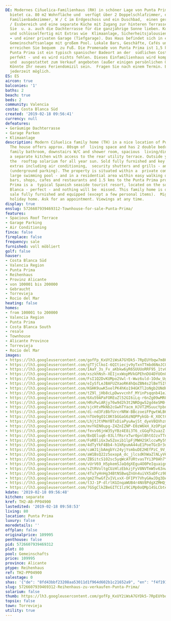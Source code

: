 ```yaml
---
DE: Modernes Ciñuelica-Familienhaus (RH) in schöner Lage von Punta Prima. Das Haus
  bietet ca. 80 m2 Wohnfläche und  verfügt über 2 Doppelschlafzimmer, ein komplettes
  Familienbadezimmer, W / C im Erdgeschoss und ein Duschbad,  einen geräumigen Wohn-
  / Essbereich und eine separate Küche mit Zugang zur hinteren Terrasse. Draußen werden
  Sie  u. a. auch die Dachterrasse für die ganzjährige Sonne lieben. Komplett möbliert
  und schlüsselfertig mit Extras wie  Klimaanlage, Sicherheitsjalousien und Gittern
  - und einer privaten Garage (Tiefgarage). Das Haus befindet sich in einer  privaten
  Gemeinschaftsanlage mit großem Pool. Lokale Bars, Geschäfte, Cafés und Restaurants
  erreichen Sie bequem  zu Fuß. Die Promenade von Punta Prima ist 1,5 km entfernt.
  Punta Prima ist ein typisch spanischer Badeort an der  südlichen Costa Blanca -
  perfekt - und es wird nichts fehlen. Dieses Einfamilienhaus wird komplett möbliert
  und  ausgestattet zum Verkauf angeboten (außer einigen persönlichen Gegenständen).
  Könnte Ihr neues Feriendomizil sein.  Fragen Sie nach einem Termin. Besichtigungen
  jederzeit möglich.
ES: ES
aircon: true
balconies: '1'
baths: 2
beach: true
beds: 2
community: Valencia
costa: Costa Blanca Süd
created: '2019-02-18 09:56:41'
currency: null
defeatures:
- Geräumige Dachterrasse
- Garage Parken
- Klimaanlage
description: Modern Ciñuelica family home (TH) in a nice location of Punta Prima.
  The house offers approx. 80sqm of  living space and has 2 double bedrooms, full
  family bathroom, downstairs W/C and shower room, spacious  living/dining area and
  a separate kitchen with access to the rear utility terrace. Outside you will love
  the  rooftop solarium for all year sun. Sold fully furnished and key ready with
  extras including air conditioning,  security shutters and grills - and private garage
  (underground parking). The property is situated within a  private community with
  large swimming pool - and in a residential area within easy walking distance to  local
  bars, shops, cafes and restaurants and 1.5 kms to the Punta Prima promenade. Punta
  Prima is a  typical Spanish seaside tourist resort, located on the southern Costa
  Blanca - perfect - and nothing will be  missed. This family home is offered for
  sale fully furnished and equipped (except a few personal items).  Might be your
  holiday home. Ask for an appointment. Viewings at any time.
display: true
enslug: 5726607939469312-Townhouse-for-sale-Punta-Prima/
features:
- Spacious Roof Terrace
- Garage Parking
- Air Conditioning
finca: false
fireplace: false
frequency: sale
furnished: voll möbliert
golf: false
hauser:
- Costa Blanca Süd
- Valencia Region
- Punta Prima
- Reihenhaus
- Provinz Alicante
- von 100001 bis 200000
- Gebraucht
- Torrevieja
- Rocio del Mar
heating: false
homes:
- from 100001 to 200000
- Valencia Region
- Punta Prima
- Costa Blanca South
- resale
- Townhouse
- Alicante Province
- Torrevieja
- Rocio del Mar
images:
- https://lh3.googleusercontent.com/gofFp_KxUY2iWsA7GYDk5-7RpEUYbqw7m8H-_hnqEQ9P4UfWu5F0GxfySjwxN3ceSRmFEOdP4hVOHc7fhWbP=w640-rj-e30-l100
- https://lh3.googleusercontent.com/gTTjClkoI-6QItiecjv9yTxnTTmbd6NoJCQ-m92DMXlJwJnPwyvsp_64vxVkApCluvUhEqDDLHVH5DgbkIS4OA=w640-rj-e30-l100
- https://lh3.googleusercontent.com/IAaY_3s_Fv_aKbkw6yR6SUUUoRRF95_1tvOZTOd_WzNQnWVIu50qV7FlrTFcGSLlhwHCe66QNesUl4Hg2ngL=w640-rj-e30-l100
- https://lh3.googleusercontent.com/xszkhNsh-XEIjxxWopMVkGPEhnDU4DYUOnU90y624eVjBvRsVFn9hB9NauDKY-1WqQa6dZ1rft2D0Bc8EGnw=w640-rj-e30-l100
- https://lh3.googleusercontent.com/FsI1Q2DvKUMpo2Vwl-t-Wwz6uld-1Odw_UgS9LhTkXWNoeul6QFF_s7ulVSrqwbcR7VybiXw7s1szNlu984l=w640-rj-e30-l100
- https://lh3.googleusercontent.com/eIySfLeJBAFUZXaoRK4hQoZBN4s2lBeTSI9RY7O1QsbJHZ12hIGHLCzcjp7Q3z4gnvUEeFJ614VkjDxThESD=w640-rj-e30-l100
- https://lh3.googleusercontent.com/KGHK9uwK5xelPK4hKo194GKTl2oNgb2UNdHE_BtZh7LFGJvG6PWvdfDnoRA05_WA3GR6pS4653CKrG-O8Emi=w640-rj-e30-l100
- https://lh3.googleusercontent.com/tZ9l_jHb8cLpDwvvcnhf_MYinPsqqnb41eJuN9RyS7lPR8aeGzx_YLhRxrUrR0p0dB_GSMH6HWy0yxFmfWH_=w640-rj-e30-l100
- https://lh3.googleusercontent.com/6Xu59APaFOREuZl52GI6iLq-r6nZg09wMR88NmsipJ2HSsrmgYKGE9RArWKD_cG3T4ZvmdXiw_KD8XypgYM=w640-rj-e30-l100
- https://lh3.googleusercontent.com/HRsPwiARjy76w9d2h3t2NRDgw52gd4eSM0-1pBv4dbP4I7Kr3-3puix2-jPV4_1I1hjW25kgxCAfoZALuPyuoA=w640-rj-e30-l100
- https://lh3.googleusercontent.com/sjcHtvMkNb2cGwhTYacm_HJVT2MSuucYpbnYyDyEifl5VjTgVqQ5TxJpQsf2WiNSFhNI8AUtvpns97tVwy2pEQ=w640-rj-e30-l100
- https://lh3.googleusercontent.com/di-nd3FzBbfUrcrNRW-BBczoeiFPgwtWLB6F6HwsE7Et4EUoXOfxgbAWwei2c-uPuK2oWxokHNfaX2MWoO1H=w640-rj-e30-l100
- https://lh3.googleusercontent.com/nTUe9gO1C8KtbGGaG6zNQPPykGb-K_XOCtCMhL7_GoymbNXRi9FzQVIguYV_aNQ1vLnRZy7VJAe8SDmt1O_F=w640-rj-e30-l100
- https://lh3.googleusercontent.com/LhjtJtVMmYBTxDiaPyuAwjSt_dyeV8QVhzmuF01RaYyepH0EM3frcNpEb334p4Bxp5MO5qCtrwsL-KcXimm2=w640-rj-e30-l100
- https://lh3.googleusercontent.com/mvYkEN0upg-Z4ZnIZNP-E0zW6kH_XzOPipO_oo69JLGMlKtGFihwKBviLZ-QoA8LW8w3WbK1QJbAunIFT3uFGQ=w640-rj-e30-l100
- https://lh3.googleusercontent.com/fevv06jnW35yYBz4E8i3T6_cGGqFh2uazZ-QdJ9Ls0M3w4fgxGlWVkfT-bln1nX2ACdZOlWVqP8vyDi9gjO9=w640-rj-e30-l100
- https://lh3.googleusercontent.com/BxQEluq6-03LlfRsrxTwr0pnlBhtOJzxTTnYKQ60A4DZGW7FDG8ntXdA_O_NUuHeJ07o4zt4277Ot7gJx_DB=w640-rj-e30-l100
- https://lh3.googleusercontent.com/FoRBliGx3w5Zoxib1lpFjMWH2SKlccwMy59FGlqr8EPJSvOJtqW3iEuWYnKyLBeRVjFhvSbEkYqtgqUqI7g=w640-rj-e30-l100
- https://lh3.googleusercontent.com/4dTyYkF4Bb4-h1kRpumA44uE1PoeTGcDr3dyKk3njLBTeFIgAm0Yc1G0rdxq0hr8XYHQ3qGkqYic_AEYPr-_=w640-rj-e30-l100
- https://lh3.googleusercontent.com/caWJ1jbAmgbYc24yjYsmbuDE2HEfPzC_9V_DQZJGDMgijo-jfbjtS3IAhD9RZQK8wVhRnhgMES6W0Qc5BzsvwA=w640-rj-e30-l100
- https://lh3.googleusercontent.com/aW1BsQ22z5oxopA_dc_jlcsdKhWaZlNLyV6rsyRYRrVyFrqJTDzKxrLYkMHwgWYG9ONrgji2SafjjA8sW6Bi=w640-rj-e30-l100
- https://lh3.googleusercontent.com/ZBSitcS1O2sc5yqWcATURtvasTYi3P0Ah7YjeOuYy3s6OJyo3fkxZbLWVt7PoSF_kvlqR7NB-SKX1mvOg9WQ=w640-rj-e30-l100
- https://lh3.googleusercontent.com/vUrV69_H5pkemSJaQdgXEgu4O0PeIquaignM9HTnmvX7r_Tze6hctDCVKVENMXDrVsfWDOMwerT0s2adVFP8=w640-rj-e30-l100
- https://lh3.googleusercontent.com/sZtRVoltgCUzHlzEbkzjFyV8NVTmW5v63nwGjZwk4vu96beIpifXCf3e7fWlSaMJ7uUB6Xt1-cMqjaK7FTL6=w640-rj-e30-l100
- https://lh3.googleusercontent.com/4Tu7yHnHg34BtNSBwqZnUn4uiVX5aDFcz9EC7hPEUr-8qh9V5zvLhrTwwT-P-OEezUz8iBpzo3DHBCHGg1mR=w640-rj-e30-l100
- https://lh3.googleusercontent.com/gm27hwGfZvIVLvxX-OFIPY7VhyGAwJDg3DAIn0nXMxFMue_CgsStQsmo29S7jWi5rR6rmbzZOnZdWNprpndZzQ=w640-rj-e30-l100
- https://lh3.googleusercontent.com/t3J-1P-dlrlKGInqaWUB4r4NV8PdgXZMHQjtfsIjmTbQuzk5gWi0iCAWJAeNVjqiKQ8usCKbAqkK7gM_oP-H=w640-rj-e30-l100
- https://lh3.googleusercontent.com/7GSgClkZBeGITC1lz9CiMp0oQMp14SLCbtevEb2wZPeLXX2WZSJwcayUPSwb_LZ5AflUYfLTisGtTfTSmBk9=w640-rj-e30-l100
kdate: '2019-02-18 09:56:48'
kitchen: separate
kref: TH2-AB-PP04900
lastedited: '2019-02-18 09:58:53'
living: 80
location: Punta Prima
luxury: false
moredetails: ''
offplan: false
originalprice: 109995
penthouse: false
pid: 5726607939469312
plot: 80
pool: Gemeinschafts
price: 109995
province: Alicante
ptype: Reihenhaus
ref: TH2-PP04900
salestage: 0
shas: '{"de": "8fd43bbf23208aa53011d1f964d602b1c21652a9", "en": "f4f19135fad9da4c518c18f983bd4ded720674d4"}'
slug: 5726607939469312-Reihenhaus-zu-verkaufen-Punta-Prima/
solarium: false
thumb: https://lh3.googleusercontent.com/gofFp_KxUY2iWsA7GYDk5-7RpEUYbqw7m8H-_hnqEQ9P4UfWu5F0GxfySjwxN3ceSRmFEOdP4hVOHc7fhWbP=w400-h240-n-rj-e30-l100
topsix: false
town: Torrevieja
utility: true
---
```

